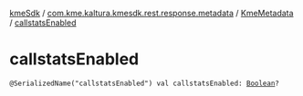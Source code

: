 [kmeSdk](../../index.md) / [com.kme.kaltura.kmesdk.rest.response.metadata](../index.md) / [KmeMetadata](index.md) / [callstatsEnabled](./callstats-enabled.md)

# callstatsEnabled

`@SerializedName("callstatsEnabled") val callstatsEnabled: `[`Boolean`](https://kotlinlang.org/api/latest/jvm/stdlib/kotlin/-boolean/index.html)`?`